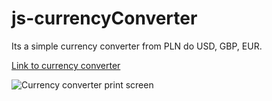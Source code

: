 # js-currencyConverter

Its a simple currency converter from PLN do USD, GBP, EUR.

[Link to currency converter](https://marcinkufel.github.io/currencyConverter/)

![Currency converter print screen](https://github.com/MarcinKufel/js-currencyConverter/blob/master/images/printScreen.JPG?raw=true)